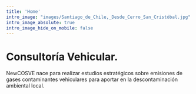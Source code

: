 ```yaml
---
title: 'Home'
intro_image: "images/Santiago_de_Chile,_Desde_Cerro_San_Cristóbal.jpg"
intro_image_absolute: true
intro_image_hide_on_mobile: false
---
```


# Consultoría Vehicular.

NewCOSVE nace para realizar estudios estratégicos sobre emisiones de gases contaminantes vehiculares para aportar en la descontaminación ambiental local.

